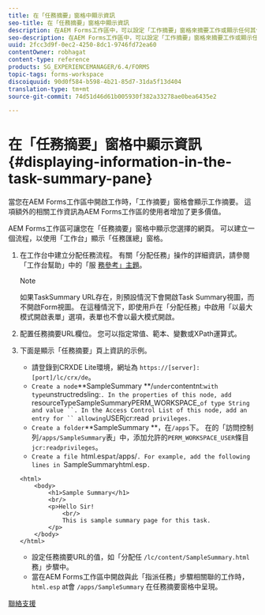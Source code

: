 ```yaml
---
title: 在「任務摘要」窗格中顯示資訊
seo-title: 在「任務摘要」窗格中顯示資訊
description: 在AEM Forms工作區中，可以設定「工作摘要」窗格來摘要工作或顯示任何其他網頁。
seo-description: 在AEM Forms工作區中，可以設定「工作摘要」窗格來摘要工作或顯示任何其他網頁。
uuid: 2fcc3d9f-0ec2-4250-8dc1-9746fd72ea60
contentOwner: robhagat
content-type: reference
products: SG_EXPERIENCEMANAGER/6.4/FORMS
topic-tags: forms-workspace
discoiquuid: 90d0f584-b598-4b21-85d7-31da5f13d404
translation-type: tm+mt
source-git-commit: 74d51d46d61b005930f382a33278ae0bea6435e2

---
```



# 在「任務摘要」窗格中顯示資訊 {#displaying-information-in-the-task-summary-pane}

當您在AEM Forms工作區中開啟工作時，「工作摘要」窗格會顯示工作摘要。 這項額外的相關工作資訊為AEM Forms工作區的使用者增加了更多價值。

AEM Forms工作區可讓您在「任務摘要」窗格中顯示您選擇的網頁。 可以建立一個流程，以使用「工作台」顯示「任務匯總」窗格。

1. 在工作台中建立分配任務流程。 有關「分配任務」操作的詳細資訊，請參閱「工作台幫助」中的「服 [務參考」主題](https://help.adobe.com/en_US/AEMForms/6.1/WorkbenchHelp/)。

   >[!NOTE]
   >
   >如果TaskSummary URL存在，則預設情況下會開啟Task Summary視圖，而不開啟Form視圖。 在這種情況下，即使用戶在「分配任務」中啟用「以最大模式開啟表單」選項，表單也不會以最大模式開啟。

1. 配置任務摘要URL欄位。 您可以指定常值、範本、變數或XPath運算式。
1. 下面是顯示「任務摘要」頁上資訊的示例。

   * 請登錄到CRXDE Lite環境，網址為 `https://[server]:[port]/lc/crx/de`。
   * `Create a node`**SampleSummary **/` under `contentnt:` with type `unstructredsling:`. In the properties of this node, add `resourceTypeSampleSummaryPERM_WORKSPACE_` of type String and value ``. In the Access Control List of this node, add an entry for `` allowing `USERjcr:read` privileges.`
   * `Create a folder`**SampleSummary **，在`/apps`下。 在的「訪問控制列`/apps/SampleSummary`表」中，添加允許的`PERM_WORKSPACE_USER`條目`jcr:readprivileges`。
   * `Create a file `html.esp` at `/apps/`. For example, add the following lines in `SampleSummaryhtml.esp`.`

   ```
   <html>
       <body>
           <h1>Sample Summary</h1>
           <br/>
           <p>Hello Sir!
               <br/>
               This is sample summary page for this task.
           </p>
       </body>
   </html>
   ```

   * 設定任務摘要URL的值，如「分配任 `/lc/content/SampleSummary.html` 務」步驟中。
   * 當在AEM Forms工作區中開啟與此「指派任務」步驟相關聯的工作時， `html.esp` at會 `/apps/SampleSummary` 在任務摘要窗格中呈現。


[聯絡支援](https://www.adobe.com/account/sign-in.supportportal.html)

